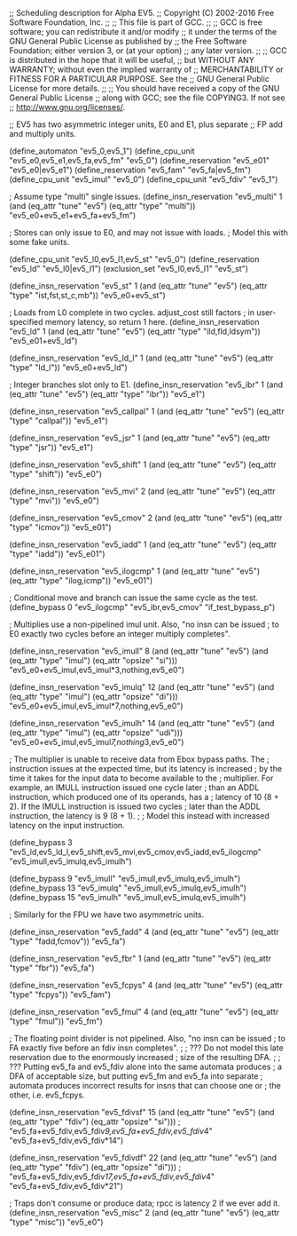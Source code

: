 ;; Scheduling description for Alpha EV5.
;;   Copyright (C) 2002-2016 Free Software Foundation, Inc.
;;
;; This file is part of GCC.
;;
;; GCC is free software; you can redistribute it and/or modify
;; it under the terms of the GNU General Public License as published by
;; the Free Software Foundation; either version 3, or (at your option)
;; any later version.
;;
;; GCC is distributed in the hope that it will be useful,
;; but WITHOUT ANY WARRANTY; without even the implied warranty of
;; MERCHANTABILITY or FITNESS FOR A PARTICULAR PURPOSE.  See the
;; GNU General Public License for more details.
;;
;; You should have received a copy of the GNU General Public License
;; along with GCC; see the file COPYING3.  If not see
;; <http://www.gnu.org/licenses/>.

;; EV5 has two asymmetric integer units, E0 and E1, plus separate
;; FP add and multiply units.

(define_automaton "ev5_0,ev5_1")
(define_cpu_unit "ev5_e0,ev5_e1,ev5_fa,ev5_fm" "ev5_0")
(define_reservation "ev5_e01" "ev5_e0|ev5_e1")
(define_reservation "ev5_fam" "ev5_fa|ev5_fm")
(define_cpu_unit "ev5_imul" "ev5_0")
(define_cpu_unit "ev5_fdiv" "ev5_1")

; Assume type "multi" single issues.
(define_insn_reservation "ev5_multi" 1
  (and (eq_attr "tune" "ev5")
       (eq_attr "type" "multi"))
  "ev5_e0+ev5_e1+ev5_fa+ev5_fm")

; Stores can only issue to E0, and may not issue with loads.
; Model this with some fake units.

(define_cpu_unit "ev5_l0,ev5_l1,ev5_st" "ev5_0")
(define_reservation "ev5_ld" "ev5_l0|ev5_l1")
(exclusion_set "ev5_l0,ev5_l1" "ev5_st")

(define_insn_reservation "ev5_st" 1
  (and (eq_attr "tune" "ev5")
       (eq_attr "type" "ist,fst,st_c,mb"))
  "ev5_e0+ev5_st")

; Loads from L0 complete in two cycles.  adjust_cost still factors
; in user-specified memory latency, so return 1 here.
(define_insn_reservation "ev5_ld" 1
  (and (eq_attr "tune" "ev5")
       (eq_attr "type" "ild,fld,ldsym"))
  "ev5_e01+ev5_ld")

(define_insn_reservation "ev5_ld_l" 1
  (and (eq_attr "tune" "ev5")
       (eq_attr "type" "ld_l"))
  "ev5_e0+ev5_ld")

; Integer branches slot only to E1.
(define_insn_reservation "ev5_ibr" 1
  (and (eq_attr "tune" "ev5")
       (eq_attr "type" "ibr"))
  "ev5_e1")

(define_insn_reservation "ev5_callpal" 1
  (and (eq_attr "tune" "ev5")
       (eq_attr "type" "callpal"))
  "ev5_e1")

(define_insn_reservation "ev5_jsr" 1
  (and (eq_attr "tune" "ev5")
       (eq_attr "type" "jsr"))
  "ev5_e1")

(define_insn_reservation "ev5_shift" 1
  (and (eq_attr "tune" "ev5")
       (eq_attr "type" "shift"))
  "ev5_e0")

(define_insn_reservation "ev5_mvi" 2
  (and (eq_attr "tune" "ev5")
       (eq_attr "type" "mvi"))
  "ev5_e0")

(define_insn_reservation "ev5_cmov" 2
  (and (eq_attr "tune" "ev5")
       (eq_attr "type" "icmov"))
  "ev5_e01")

(define_insn_reservation "ev5_iadd" 1
  (and (eq_attr "tune" "ev5")
       (eq_attr "type" "iadd"))
  "ev5_e01")

(define_insn_reservation "ev5_ilogcmp" 1
  (and (eq_attr "tune" "ev5")
       (eq_attr "type" "ilog,icmp"))
  "ev5_e01")

; Conditional move and branch can issue the same cycle as the test.
(define_bypass 0 "ev5_ilogcmp" "ev5_ibr,ev5_cmov" "if_test_bypass_p")

; Multiplies use a non-pipelined imul unit.  Also, "no insn can be issued
; to E0 exactly two cycles before an integer multiply completes".

(define_insn_reservation "ev5_imull" 8
  (and (eq_attr "tune" "ev5")
       (and (eq_attr "type" "imul")
	    (eq_attr "opsize" "si")))
  "ev5_e0+ev5_imul,ev5_imul*3,nothing,ev5_e0")

(define_insn_reservation "ev5_imulq" 12
  (and (eq_attr "tune" "ev5")
       (and (eq_attr "type" "imul")
	    (eq_attr "opsize" "di")))
  "ev5_e0+ev5_imul,ev5_imul*7,nothing,ev5_e0")

(define_insn_reservation "ev5_imulh" 14
  (and (eq_attr "tune" "ev5")
       (and (eq_attr "type" "imul")
	    (eq_attr "opsize" "udi")))
  "ev5_e0+ev5_imul,ev5_imul*7,nothing*3,ev5_e0")

; The multiplier is unable to receive data from Ebox bypass paths.  The
; instruction issues at the expected time, but its latency is increased
; by the time it takes for the input data to become available to the
; multiplier.  For example, an IMULL instruction issued one cycle later
; than an ADDL instruction, which produced one of its operands, has a
; latency of 10 (8 + 2).  If the IMULL instruction is issued two cycles
; later than the ADDL instruction, the latency is 9 (8 + 1).
;
; Model this instead with increased latency on the input instruction.

(define_bypass 3
  "ev5_ld,ev5_ld_l,ev5_shift,ev5_mvi,ev5_cmov,ev5_iadd,ev5_ilogcmp"
  "ev5_imull,ev5_imulq,ev5_imulh")

(define_bypass  9 "ev5_imull" "ev5_imull,ev5_imulq,ev5_imulh")
(define_bypass 13 "ev5_imulq" "ev5_imull,ev5_imulq,ev5_imulh")
(define_bypass 15 "ev5_imulh" "ev5_imull,ev5_imulq,ev5_imulh")

; Similarly for the FPU we have two asymmetric units.

(define_insn_reservation "ev5_fadd" 4
  (and (eq_attr "tune" "ev5")
       (eq_attr "type" "fadd,fcmov"))
  "ev5_fa")

(define_insn_reservation "ev5_fbr" 1
  (and (eq_attr "tune" "ev5")
       (eq_attr "type" "fbr"))
  "ev5_fa")

(define_insn_reservation "ev5_fcpys" 4
  (and (eq_attr "tune" "ev5")
       (eq_attr "type" "fcpys"))
  "ev5_fam")

(define_insn_reservation "ev5_fmul" 4
  (and (eq_attr "tune" "ev5")
       (eq_attr "type" "fmul"))
  "ev5_fm")

; The floating point divider is not pipelined.  Also, "no insn can be issued
; to FA exactly five before an fdiv insn completes".
;
; ??? Do not model this late reservation due to the enormously increased
; size of the resulting DFA.
;
; ??? Putting ev5_fa and ev5_fdiv alone into the same automata produces
; a DFA of acceptable size, but putting ev5_fm and ev5_fa into separate
; automata produces incorrect results for insns that can choose one or
; the other, i.e. ev5_fcpys.

(define_insn_reservation "ev5_fdivsf" 15
  (and (eq_attr "tune" "ev5")
       (and (eq_attr "type" "fdiv")
	    (eq_attr "opsize" "si")))
  ; "ev5_fa+ev5_fdiv,ev5_fdiv*9,ev5_fa+ev5_fdiv,ev5_fdiv*4"
  "ev5_fa+ev5_fdiv,ev5_fdiv*14")

(define_insn_reservation "ev5_fdivdf" 22
  (and (eq_attr "tune" "ev5")
       (and (eq_attr "type" "fdiv")
	    (eq_attr "opsize" "di")))
  ; "ev5_fa+ev5_fdiv,ev5_fdiv*17,ev5_fa+ev5_fdiv,ev5_fdiv*4"
  "ev5_fa+ev5_fdiv,ev5_fdiv*21")

; Traps don't consume or produce data; rpcc is latency 2 if we ever add it.
(define_insn_reservation "ev5_misc" 2
  (and (eq_attr "tune" "ev5")
       (eq_attr "type" "misc"))
  "ev5_e0")
